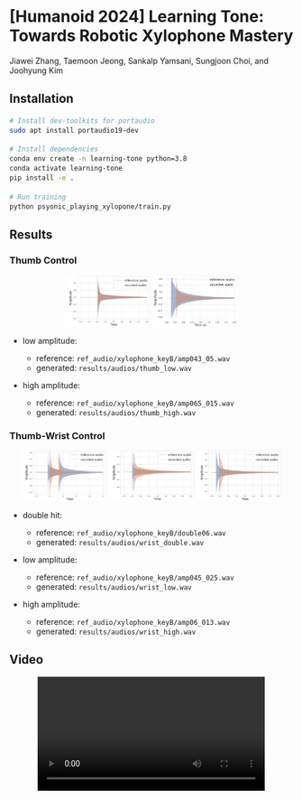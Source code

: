 # [Humanoid 2024] Learning Tone: Towards Robotic Xylophone Mastery

Jiawei Zhang, Taemoon Jeong, Sankalp Yamsani, Sungjoon Choi, and Joohyung Kim

## Installation

```bash
# Install dev-toolkits for portaudio
sudo apt install portaudio19-dev

# Install dependencies
conda env create -n learning-tone python=3.8
conda activate learning-tone
pip install -e .

# Run training
python psyonic_playing_xylopone/train.py
```

## Results
### Thumb Control
<p align="center">
  <img src="docs/images/thumb_low.png" alt="_thumb_low" width="30%">
  <img src="docs/images/thumb_high_new.png" alt="_thumb_high" width="30%">
</p>

- low amplitude:
    - reference: `ref_audio/xylophone_keyB/amp043_05.wav`
    - generated: `results/audios/thumb_low.wav`

- high amplitude:
    - reference: `ref_audio/xylophone_keyB/amp065_015.wav`
    - generated: `results/audios/thumb_high.wav`



### Thumb-Wrist Control
<p align="center">
  <img src="docs/images/wrist_double.png" alt="wrist_double" width="30%">
    <img src="docs/images/wrist_low.png" alt="wrist_low" width="30%">
    <img src="docs/images/wrist_high.png" alt="wrist_high" width="30%">
</p>

- double hit:
    - reference: `ref_audio/xylophone_keyB/double06.wav`
    - generated: `results/audios/wrist_double.wav`

- low amplitude:
    - reference: `ref_audio/xylophone_keyB/amp045_025.wav`
    - generated: `results/audios/wrist_low.wav`

- high amplitude:
    - reference: `ref_audio/xylophone_keyB/amp06_013.wav`
    - generated: `results/audios/wrist_high.wav`


## Video
<p align="center">
  <video width="80%" controls>
    <source src="/docs/video/xylophone.mp4" type="video/mp4">
    Your browser does not support the video tag.
  </video>
</p>


